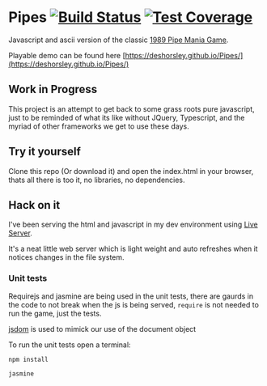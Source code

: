 
# Pipes [![Build Status](https://travis-ci.org/DesHorsley/Pipes.svg?branch=master)](https://travis-ci.org/DesHorsley/Pipes) [![Test Coverage](https://codeclimate.com/github/DesHorsley/Pipes/badges/coverage.svg)](https://codeclimate.com/github/DesHorsley/Pipes/coverage)
Javascript and ascii version of the classic [1989 Pipe Mania Game](https://en.wikipedia.org/wiki/Pipe_Mania).

Playable demo can be found here [https://deshorsley.github.io/Pipes/](https://deshorsley.github.io/Pipes/)

## Work in Progress
This project is an attempt to get back to some grass roots pure javascript, just to be reminded of what its like without JQuery, Typescript, and the myriad of other frameworks we get to use these days.

## Try it yourself
Clone this repo (Or download it) and open the index.html in your browser, thats all there is too it, no libraries, no dependencies.

## Hack on it
I've been serving the html and javascript in my dev environment using [Live Server](https://github.com/tapio/live-server).

It's a neat little web server which is light weight and auto refreshes when it notices changes in the file system.

### Unit tests
Requirejs and jasmine are being used in the unit tests, there are gaurds in the code to not break when the js is being served, `require` is not needed to run the game, just the tests.

[jsdom](https://github.com/tmpvar/jsdom) is used to mimick our use of the document object

To run the unit tests open a terminal:

    npm install

    jasmine